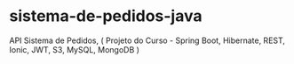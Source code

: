 # sistema-de-pedidos-java
API Sistema de Pedidos, ( Projeto do Curso - Spring Boot, Hibernate, REST, Ionic, JWT, S3, MySQL, MongoDB )
